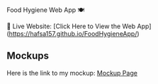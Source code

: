  Food Hygiene Web App 🍽️

 
 🔗 Live Website: [Click Here to View the Web App] (https://hafsa157.github.io/FoodHygieneApp/)




## Mockups
Here is the link to my mockup: [Mockup Page](https://hafsa157.github.io/FoodHygieneApp/mockups/index.html)
